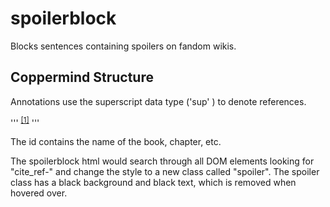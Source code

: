 # spoilerblock

Blocks sentences containing spoilers on fandom wikis.

## Coppermind Structure

Annotations use the superscript data type ('sup' ) to denote references.

'''
<sup id="cite_ref-Dawnshard_.28novella.29-6-chapter_1-0" class="reference" title=""><a href="#cite_note-Dawnshard_.28novella.29-6-chapter-1">[1]</a></sup>
'''

The id contains the name of the book, chapter, etc.

The spoilerblock html would search through all DOM elements looking for "cite_ref-<Book>" and change the style to a new class called "spoiler". The spoiler class has a black background and black text, which is removed when hovered over.
